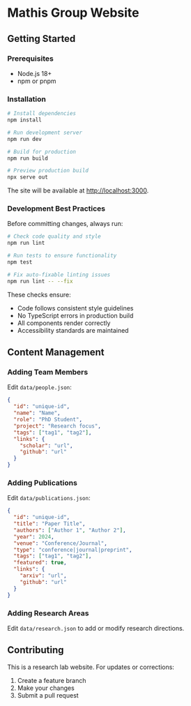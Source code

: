 # Mathis Group Website


## Getting Started

### Prerequisites

- Node.js 18+
- npm or pnpm

### Installation

```bash
# Install dependencies
npm install

# Run development server
npm run dev

# Build for production
npm run build

# Preview production build
npx serve out
```

The site will be available at [http://localhost:3000](http://localhost:3000).

### Development Best Practices

Before committing changes, always run:

```bash
# Check code quality and style
npm run lint

# Run tests to ensure functionality
npm test

# Fix auto-fixable linting issues
npm run lint -- --fix
```

These checks ensure:

- Code follows consistent style guidelines
- No TypeScript errors in production build
- All components render correctly
- Accessibility standards are maintained


## Content Management

### Adding Team Members

Edit `data/people.json`:

```json
{
  "id": "unique-id",
  "name": "Name",
  "role": "PhD Student",
  "project": "Research focus",
  "tags": ["tag1", "tag2"],
  "links": {
    "scholar": "url",
    "github": "url"
  }
}
```

### Adding Publications

Edit `data/publications.json`:

```json
{
  "id": "unique-id",
  "title": "Paper Title",
  "authors": ["Author 1", "Author 2"],
  "year": 2024,
  "venue": "Conference/Journal",
  "type": "conference|journal|preprint",
  "tags": ["tag1", "tag2"],
  "featured": true,
  "links": {
    "arxiv": "url",
    "github": "url"
  }
}
```

### Adding Research Areas

Edit `data/research.json` to add or modify research directions.

## Contributing

This is a research lab website. For updates or corrections:

1. Create a feature branch
2. Make your changes
3. Submit a pull request
